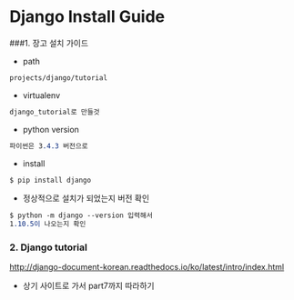# Django Install Guide

###1. 장고 설치 가이드
- path
```css 
projects/django/tutorial
```
	
- virtualenv
```css
django_tutorial로 만들것
```
- python version

```css
파이썬은 3.4.3 버전으로
```

- install
```css
$ pip install django
```

- 정상적으로 설치가 되었는지 버전 확인 
```css
$ python -m django --version 입력해서
1.10.5이 나오는지 확인
```

### 2. Django tutorial
<http://django-document-korean.readthedocs.io/ko/latest/intro/index.html>

- 상기 사이트로 가서 part7까지 따라하기
